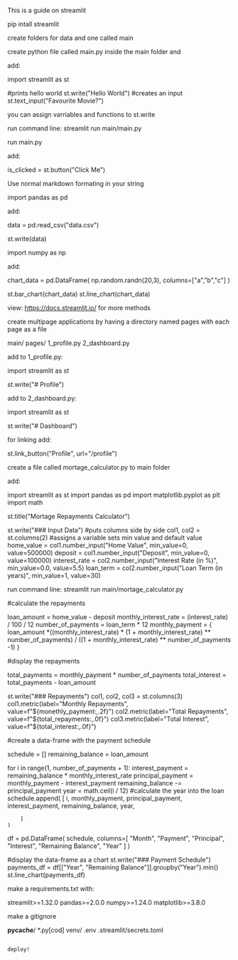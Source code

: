 This is a guide on streamlit

pip intall streamlit 

create folders for data and one called main

create python file called main.py inside the main folder and 

add: 

import streamlit as st

#prints hello world
st.write("Hello World")
#creates an input
st.text_input("Favourite Movie?")

you can assign varriables and functions to st.write

run command line: streamlit run main/main.py

run main.py

add:

is_clicked = st.button("Click Me")

Use normal markdown formating in your string

import pandas as pd

add:

data = pd.read_csv("data.csv")

st.write(data)

import numpy as np

add:

chart_data = pd.DataFrame(
    np.random.randn(20,3),
    columns=["a","b","c"]
)

st.bar_chart(chart_data)
st.line_chart(chart_data)

view: https://docs.streamlit.io/ for more methods

create multipage applications by having a directory named pages with each page as a file

main/
    pages/
        1_profile.py
        2_dashboard.py

add to 1_profile.py:

import streamlit as st

st.write("# Profile")

add to 2_dashboard.py:

import streamlit as st

st.write("# Dashboard")



for linking add:

st.link_button("Profile", url="/profile")

create a file called mortage_calculator.py to main folder

add:

import streamlit as st
import pandas as pd
import matplotlib.pyplot as plt
import math

st.title("Mortage Repayments Calculator")

st.write("### Input Data")
#puts columns side by side
col1, col2 = st.columns(2)
#assigns a variable sets min value and default value
home_value = col1.number_input("Home Value", min_value=0, value=500000)
deposit = col1.number_input("Deposit", min_value=0, value=100000)
interest_rate = col2.number_input("Interest Rate (in %)", min_value=0.0, value=5.5)
loan_term = col2.number_input("Loan Term (in years)", min_value=1, value=30)


run command line: streamlit run main/mortage_calculator.py

#calculate the repayments

loan_amount = home_value - deposit
monthly_interest_rate = (interest_rate) / 100 / 12
number_of_payments = loan_term * 12
monthly_payment = {
    loan_amount
    *((monthly_interest_rate) * (1 + monthly_interest_rate) ** number_of_payments)
    / ((1 + monthly_interest_rate) ** number_of_payments -1)
}

#display the repayments

total_payments = monthly_payment * number_of_payments
total_interest = total_payments - loan_amount

st.write("### Repayments")
col1, col2, col3 = st.columns(3)
col1.metric(label="Monthly Repayments", value=f"${monethly_payment:,.2f}")
col2.metric(label="Total Repayments", value=f"${total_repayments:,.0f}")
col3.metric(label="Total Interest", value=f"${total_interest:,.0f}")

#create a data-frame with the payment schedule

schedule = []
remaining_balance = loan_amount

for i in range(1, number_of_payments + 1):
    interest_payment = remaining_balance * monthly_interest_rate
    principal_payment = monthly_payment - interest_payment
    remaining_balance -= principal_payment
    year = math.ceil(i / 12) #calculate the year into the loan
    schedule.append(
        [
            i,
            monthly_payment,
            principal_payment,
            interest_payment,
            remaining_balance,
            year,

        ]
    )

df = pd.DataFrame(
    schedule,
    columns=[
        "Month",
        "Payment",
        "Principal",
        "Interest",
        "Remaining Balance",
        "Year"
    ]
)

#display the data-frame as a chart
st.write("### Payment Schedule")
payments_df = df[["Year", "Remaining Balance"]].groupby("Year").min()
st.line_chart(payments_df)

make a requirements.txt with:

streamlit>=1.32.0
pandas>=2.0.0
numpy>=1.24.0
matplotlib>=3.8.0

make a gitignore

__pycache__/
*.py[cod]
venv/
.env
.streamlit/secrets.toml
```

deploy!

